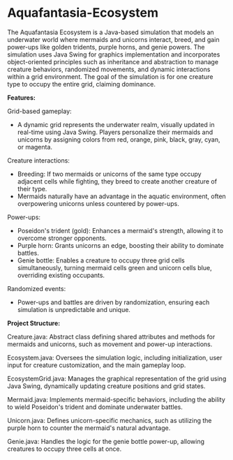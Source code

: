 # Aquafantasia-Ecosystem

The Aquafantasia Ecosystem is a Java-based simulation that models an underwater world where mermaids and unicorns interact, breed, and gain power-ups like golden tridents, purple horns, and genie powers. The simulation uses Java Swing for graphics implementation and incorporates object-oriented principles such as inheritance and abstraction to manage creature behaviors, randomized movements, and dynamic interactions within a grid environment. The goal of the simulation is for one creature type to occupy the entire grid, claiming dominance.

**Features:**  

Grid-based gameplay:
- A dynamic grid represents the underwater realm, visually updated in real-time using Java Swing. Players personalize their mermaids and unicorns by assigning colors from red, orange, pink, black, gray, cyan, or magenta.  

Creature interactions:
- Breeding: If two mermaids or unicorns of the same type occupy adjacent cells while fighting, they breed to create another creature of their type.  
- Mermaids naturally have an advantage in the aquatic environment, often overpowering unicorns unless countered by power-ups.  

Power-ups:
- Poseidon's trident (gold): Enhances a mermaid's strength, allowing it to overcome stronger opponents.
- Purple horn: Grants unicorns an edge, boosting their ability to dominate battles.
- Genie bottle: Enables a creature to occupy three grid cells simultaneously, turning mermaid cells green and unicorn cells blue, overriding existing occupants.  

Randomized events:
- Power-ups and battles are driven by randomization, ensuring each simulation is unpredictable and unique.  

**Project Structure:**  

Creature.java: Abstract class defining shared attributes and methods for mermaids and unicorns, such as movement and power-up interactions.  

Ecosystem.java: Oversees the simulation logic, including initialization, user input for creature customization, and the main gameplay loop.  

EcosystemGrid.java: Manages the graphical representation of the grid using Java Swing, dynamically updating creature positions and grid states.  

Mermaid.java: Implements mermaid-specific behaviors, including the ability to wield Poseidon's trident and dominate underwater battles.  

Unicorn.java: Defines unicorn-specific mechanics, such as utilizing the purple horn to counter the mermaid's natural advantage.  

Genie.java: Handles the logic for the genie bottle power-up, allowing creatures to occupy three cells at once.  
